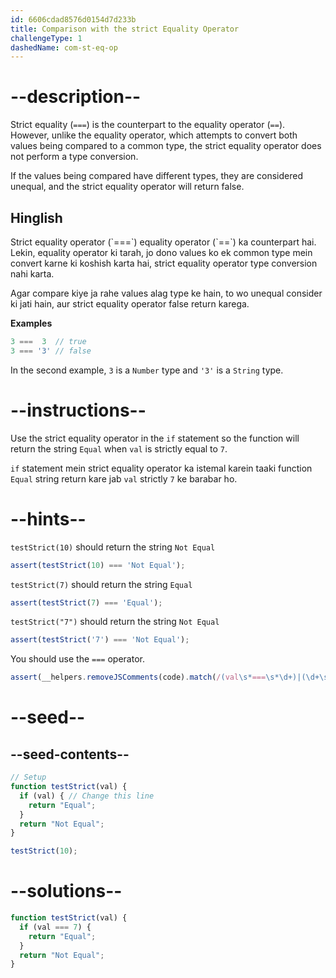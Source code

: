 ```yaml
---
id: 6606cdad8576d0154d7d233b
title: Comparison with the strict Equality Operator
challengeType: 1
dashedName: com-st-eq-op
---
```


# --description--

Strict equality (`===`) is the counterpart to the equality operator (`==`). However, unlike the equality operator, which attempts to convert both values being compared to a common type, the strict equality operator does not perform a type conversion.

If the values being compared have different types, they are considered unequal, and the strict equality operator will return false.
<h2>Hinglish</h2>
Strict equality operator (`===`) equality operator (`==`) ka counterpart hai. Lekin, equality operator ki tarah, jo dono values ko ek common type mein convert karne ki koshish karta hai, strict equality operator type conversion nahi karta.

Agar compare kiye ja rahe values alag type ke hain, to wo unequal consider ki jati hain, aur strict equality operator false return karega.

**Examples**

```js
3 ===  3  // true
3 === '3' // false
```

In the second example, `3` is a `Number` type and `'3'` is a `String` type.

# --instructions--

Use the strict equality operator in the `if` statement so the function will return the string `Equal` when `val` is strictly equal to `7`.

`if` statement mein strict equality operator ka istemal karein taaki function `Equal` string return kare jab `val` strictly `7` ke barabar ho.

# --hints--

`testStrict(10)` should return the string `Not Equal`

```js
assert(testStrict(10) === 'Not Equal');
```

`testStrict(7)` should return the string `Equal`

```js
assert(testStrict(7) === 'Equal');
```

`testStrict("7")` should return the string `Not Equal`

```js
assert(testStrict('7') === 'Not Equal');
```

You should use the `===` operator.

```js
assert(__helpers.removeJSComments(code).match(/(val\s*===\s*\d+)|(\d+\s*===\s*val)/g).length > 0);
```

# --seed--

## --seed-contents--

```js
// Setup
function testStrict(val) {
  if (val) { // Change this line
    return "Equal";
  }
  return "Not Equal";
}

testStrict(10);
```

# --solutions--

```js
function testStrict(val) {
  if (val === 7) {
    return "Equal";
  }
  return "Not Equal";
}
```
